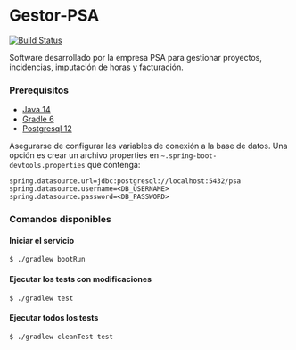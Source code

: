 # Gestor-PSA

[![Build Status](https://travis-ci.com/seblaz/Gestor-PSA.svg?token=ztzmYxxiK9M4zZcGZZzZ&branch=master)](https://travis-ci.com/seblaz/Gestor-PSA)

Software desarrollado por la empresa PSA para gestionar proyectos, incidencias, imputación de horas y facturación.

### Prerequisitos
- [Java 14](https://www.oracle.com/java/technologies/javase-jdk14-downloads.html)
- [Gradle 6](https://gradle.org/install/)
- [Postgresql 12](https://www.postgresql.org/)

Asegurarse de configurar las variables de conexión a la base de datos. Una opción es crear un archivo properties en `~.spring-boot-devtools.properties` que contenga:

``` properties
spring.datasource.url=jdbc:postgresql://localhost:5432/psa
spring.datasource.username=<DB_USERNAME>
spring.datasource.password=<DB_PASSWORD>
```

### Comandos disponibles

#### Iniciar el servicio

    $ ./gradlew bootRun
    
#### Ejecutar los tests con modificaciones
    
    $ ./gradlew test
    
#### Ejecutar todos los tests
        
    $ ./gradlew cleanTest test
        